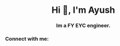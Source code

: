 <h1 align="center">Hi 👋, I'm Ayush</h1>
<h3 align="center">Im a FY EYC engineer.</h3>

<h3 align="left">Connect with me:</h3>
<p align="left">
</p>
